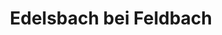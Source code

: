 ---
title: Edelsbach bei Feldbach
url: /edelsbach-bei-feldbach/
latitude: 47.003
longitude: 15.845
---